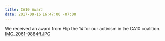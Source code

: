 ```yaml
---
title: CA10 Award
date: 2017-09-16 16:47:00 -07:00
---
```


We received an award from Flip the 14 for our activism in the CA10 coalition. [IMG_2061-9884ff.JPG](/uploads/IMG_2061-9884ff.JPG) 